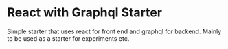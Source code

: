 # React with Graphql Starter

Simple starter that uses react for front end and graphql for backend.
Mainly to be used as a starter for experiments etc.
